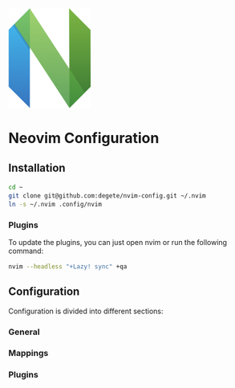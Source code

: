 ![neovim](nvim.png)

# Neovim Configuration

## Installation

```sh
cd ~
git clone git@github.com:degete/nvim-config.git ~/.nvim
ln -s ~/.nvim .config/nvim
```

### Plugins

To update the plugins, you can just open nvim or run the following command:

```sh
nvim --headless "+Lazy! sync" +qa
```

## Configuration

Configuration is divided into different sections:

### General

### Mappings

### Plugins
